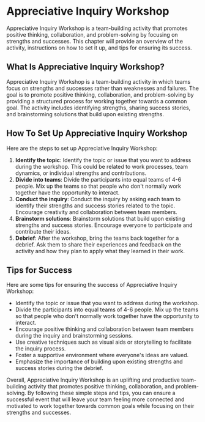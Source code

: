 Appreciative Inquiry Workshop
================================================================

Appreciative Inquiry Workshop is a team-building activity that promotes positive thinking, collaboration, and problem-solving by focusing on strengths and successes. This chapter will provide an overview of the activity, instructions on how to set it up, and tips for ensuring its success.

What Is Appreciative Inquiry Workshop?
--------------------------------------

Appreciative Inquiry Workshop is a team-building activity in which teams focus on strengths and successes rather than weaknesses and failures. The goal is to promote positive thinking, collaboration, and problem-solving by providing a structured process for working together towards a common goal. The activity includes identifying strengths, sharing success stories, and brainstorming solutions that build upon existing strengths.

How To Set Up Appreciative Inquiry Workshop
-------------------------------------------

Here are the steps to set up Appreciative Inquiry Workshop:

1. **Identify the topic**: Identify the topic or issue that you want to address during the workshop. This could be related to work processes, team dynamics, or individual strengths and contributions.
2. **Divide into teams**: Divide the participants into equal teams of 4-6 people. Mix up the teams so that people who don't normally work together have the opportunity to interact.
3. **Conduct the inquiry**: Conduct the inquiry by asking each team to identify their strengths and success stories related to the topic. Encourage creativity and collaboration between team members.
4. **Brainstorm solutions**: Brainstorm solutions that build upon existing strengths and success stories. Encourage everyone to participate and contribute their ideas.
5. **Debrief**: After the workshop, bring the teams back together for a debrief. Ask them to share their experiences and feedback on the activity and how they plan to apply what they learned in their work.

Tips for Success
----------------

Here are some tips for ensuring the success of Appreciative Inquiry Workshop:

* Identify the topic or issue that you want to address during the workshop.
* Divide the participants into equal teams of 4-6 people. Mix up the teams so that people who don't normally work together have the opportunity to interact.
* Encourage positive thinking and collaboration between team members during the inquiry and brainstorming sessions.
* Use creative techniques such as visual aids or storytelling to facilitate the inquiry process.
* Foster a supportive environment where everyone's ideas are valued.
* Emphasize the importance of building upon existing strengths and success stories during the debrief.

Overall, Appreciative Inquiry Workshop is an uplifting and productive team-building activity that promotes positive thinking, collaboration, and problem-solving. By following these simple steps and tips, you can ensure a successful event that will leave your team feeling more connected and motivated to work together towards common goals while focusing on their strengths and successes.

